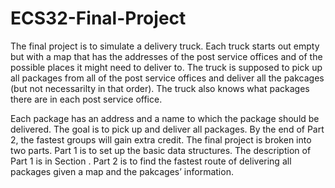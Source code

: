 # ECS32-Final-Project

The final project is to simulate a delivery truck. Each truck starts out empty but with a map that has the
addresses of the post service offices and of the possible places it might need to deliver to. The truck is
supposed to pick up all packages from all of the post service offices and deliver all the pakcages (but not
necessarilty in that order). The truck also knows what packages there are in each post service office.

Each package has an address and a name to which the package should be delivered. The goal is to pick
up and deliver all packages. By the end of Part 2, the fastest groups will gain extra credit.
The final project is broken into two parts. Part 1 is to set up the basic data structures. The description
of Part 1 is in Section . Part 2 is to find the fastest route of delivering all packages given a map and the
pakcages’ information.
